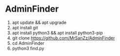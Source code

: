 # AdminFinder

1. apt update && apt upgrade
2. apt install git
3. apt install python3 && apt install python3-pip
4. git clone https://github.com/MrSanZz/AdminFinder
5. cd AdminFinder
6. python3 find.py
